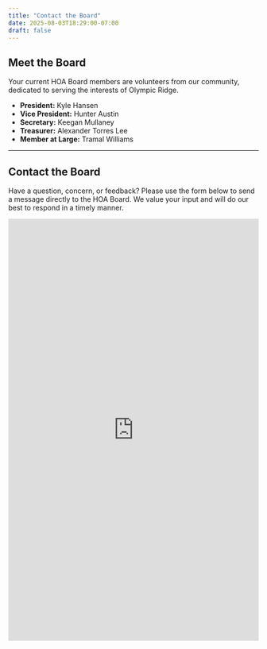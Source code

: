 ```yaml
---
title: "Contact the Board"
date: 2025-08-03T18:29:00-07:00
draft: false
---
```


## Meet the Board

Your current HOA Board members are volunteers from our community, dedicated to serving the interests of Olympic Ridge.

* **President:** Kyle Hansen
* **Vice President:** Hunter Austin
* **Secretary:** Keegan Mullaney
* **Treasurer:** Alexander Torres Lee
* **Member at Large:** Tramal Williams

---

## Contact the Board

Have a question, concern, or feedback? Please use the form below to send a message directly to the HOA Board. We value your input and will do our best to respond in a timely manner.

<iframe src="https://docs.google.com/forms/d/e/1FAIpQLSdraRIhTQYCaDdsboToocyQahDZ1zP-kIcml7TEd5Yfrvlosg/viewform?embedded=true" width="100%" height="850" frameborder="0" marginheight="0" marginwidth="0">Loading…</iframe>
